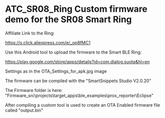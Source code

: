 # ATC_SR08_Ring Custom firmware demo for the SR08 Smart Ring

Affiliate Link to the Ring:

https://s.click.aliexpress.com/e/_op8fMC1

Use this Android tool to upload the firmware to the Smart BLE Ring:

https://play.google.com/store/apps/details?id=com.dialog.suota&hl=en

Settings as in the OTA_Settings_for_apk.jpg image



The firmware can be compiled with the "SmartSnippets Studio V2.0.20"

The Firmware folder is here: "Firmware_src\projects\target_apps\ble_examples\prox_reporter\Eclipse"

After compiling a custom tool is used to create an OTA Enabled firmware file called "output.bin"


